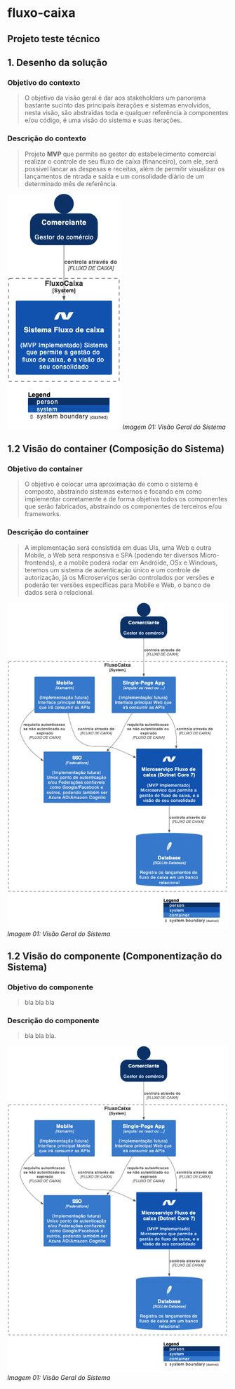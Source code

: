 # fluxo-caixa

## Projeto teste técnico

## 1. Desenho da solução

### Objetivo do contexto

> O objetivo da visão geral é dar aos stakeholders um panorama bastante sucinto das principais iterações e sistemas envolvidos, nesta visão, são abstraídas toda e qualquer referência à componentes e/ou código, é uma visão do sistema e suas iterações.

### Descrição do contexto

> Projeto **MVP** que permite ao gestor do estabelecimento comercial realizar o controle de seu fluxo de caixa (financeiro), com ele, será possível lancar as despesas e receitas, além de permitir visualizar os lançamentos de ntrada e saída e um consolidade diário de um determinado mês de referência.

![Contexto do sistema - Microserviço](/Documentacao/Img/C4-SistemaFluxoCaixaContext.png "Contexto do Sistema - Microserviço")
*Imagem 01: Visão Geral do Sistema*

## 1.2 Visão do container (Composição do Sistema)

### Objetivo do container

> O objetivo é colocar uma aproximação de como o sistema é composto, abstraindo sistemas externos e focando em como implementar corretamente e de forma objetiva todos os componentes que serão fabricados, abstraindo os componentes de terceiros e/ou frameworks.

### Descrição do container

> A implementação será consistida em duas UIs, uma Web e outra Mobile, a Web será responsíva e SPA (podendo ter diversos Micro-frontends), e a mobile poderá rodar em Andróide, OSx e Windows, teremos um sistema de autenticação único e um controle de autorização, já os Microserviços serão controlados por versões e poderão ter versões específicas para Mobile e Web, o banco de dados será o relacional.

![Contexto do sistema - Microserviço](/Documentacao/Img/C4-SistemaFluxoCaixaContainer.png "Contexto do Sistema - Microserviço")
*Imagem 01: Visão Geral do Sistema*

## 1.2 Visão do componente (Componentização do Sistema)

### Objetivo do componente

> bla bla bla

### Descrição do componente

> bla bla bla.

![Contexto do sistema - Microserviço](/Documentacao/Img/C4-SistemaFluxoCaixaContainer.png "Contexto do Sistema - Microserviço")
*Imagem 01: Visão Geral do Sistema*
